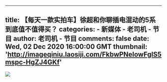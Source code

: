 
---
title: 【每天一款实拍车】徐超和你聊插电混动的5系 到底值不值得买？
categories: 
    - 新媒体
    - 老司机 - 节目
author: 老司机 - 节目
comments: false
date: Wed, 02 Dec 2020 16:00:00 GMT
thumbnail: 'http://imageqiniu.laosiji.com/FkbwPNeIowFgIS5mspc-HgZJ4GKf'
---

<div>   
<img src="http://imageqiniu.laosiji.com/FkbwPNeIowFgIS5mspc-HgZJ4GKf" referrerpolicy="no-referrer">  
</div>
            